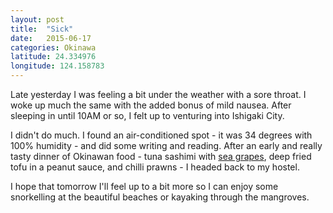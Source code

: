 ```yaml
---
layout: post
title:  "Sick"
date:   2015-06-17
categories: Okinawa
latitude: 24.334976
longitude: 124.158783
---
```


Late yesterday I was feeling a bit under the weather with a sore throat. I woke up much the same with the added bonus of mild nausea. After sleeping in until 10AM or so, I felt up to venturing into Ishigaki City.

I didn't do much. I found an air-conditioned spot - it was 34 degrees with 100% humidity - and did some writing and reading. After an early and really tasty dinner of Okinawan food - tuna sashimi with [sea grapes](https://en.wikipedia.org/wiki/Caulerpa_lentillifera), deep fried tofu in a peanut sauce, and chilli prawns - I headed back to my hostel.

I hope that tomorrow I'll feel up to a bit more so I can enjoy some snorkelling at the beautiful beaches or kayaking through the mangroves.
